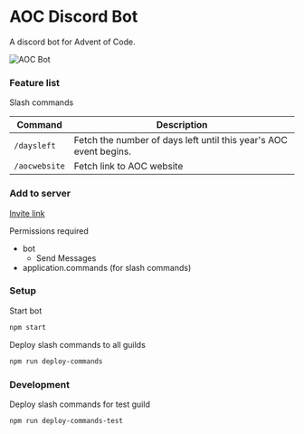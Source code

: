 # AOC Discord Bot

A discord bot for Advent of Code.

![AOC Bot](https://cronitor.io/badges/HRXpOO/production/KJGNuQNoquwZ_03evaqHG2RhLlw.svg)

### Feature list

Slash commands

| Command     | Description                                                     |
| ----------- | --------------------------------------------------------------- |
| `/daysleft` | Fetch the number of days left until this year's AOC event begins. |
| `/aocwebsite` | Fetch link to AOC website | 

### Add to server 

[Invite link](https://discord.com/api/oauth2/authorize?client_id=1037650945892429904&permissions=2048&scope=applications.commands%20bot)

Permissions required 

- bot 
	- Send Messages 
- application.commands (for slash commands)

### Setup 

Start bot 

```bash
npm start 
```

Deploy slash commands to all guilds

```bash
npm run deploy-commands 
```

### Development 

Deploy slash commands for test guild 

```bash
npm run deploy-commands-test 
``` 
